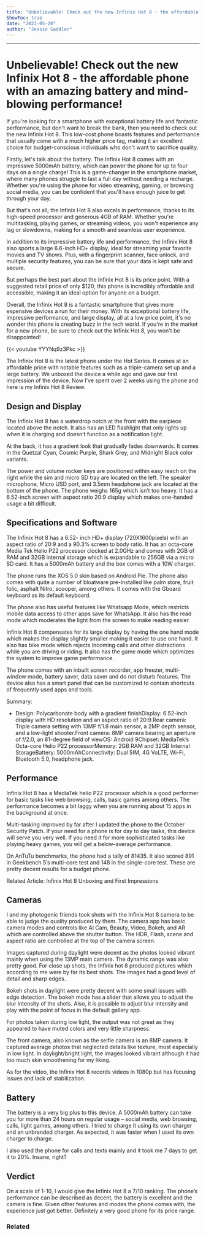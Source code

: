 ```yaml
---
title: "Unbelievable! Check out the new Infinix Hot 8 - the affordable phone with an amazing battery and mind-blowing performance!"
ShowToc: true 
date: "2023-05-20"
author: "Jessie Saddler"
---
```

*****
# Unbelievable! Check out the new Infinix Hot 8 - the affordable phone with an amazing battery and mind-blowing performance!

If you're looking for a smartphone with exceptional battery life and fantastic performance, but don't want to break the bank, then you need to check out the new Infinix Hot 8. This low-cost phone boasts features and performance that usually come with a much higher price tag, making it an excellent choice for budget-conscious individuals who don't want to sacrifice quality.

Firstly, let's talk about the battery. The Infinix Hot 8 comes with an impressive 5000mAh battery, which can power the phone for up to four days on a single charge! This is a game-changer in the smartphone market, where many phones struggle to last a full day without needing a recharge. Whether you're using the phone for video streaming, gaming, or browsing social media, you can be confident that you'll have enough juice to get through your day.

But that's not all; the Infinix Hot 8 also excels in performance, thanks to its high-speed processor and generous 4GB of RAM. Whether you're multitasking, playing games, or streaming videos, you won't experience any lag or slowdowns, making for a smooth and seamless user experience.

In addition to its impressive battery life and performance, the Infinix Hot 8 also sports a large 6.6-inch HD+ display, ideal for streaming your favorite movies and TV shows. Plus, with a fingerprint scanner, face unlock, and multiple security features, you can be sure that your data is kept safe and secure.

But perhaps the best part about the Infinix Hot 8 is its price point. With a suggested retail price of only $120, this phone is incredibly affordable and accessible, making it an ideal option for anyone on a budget.

Overall, the Infinix Hot 8 is a fantastic smartphone that gives more expensive devices a run for their money. With its exceptional battery life, impressive performance, and large display, all at a low price point, it's no wonder this phone is creating buzz in the tech world. If you're in the market for a new phone, be sure to check out the Infinix Hot 8, you won't be disappointed!

{{< youtube YYYNq9z3Pkc >}} 



The Infinix Hot 8 is the latest phone under the Hot Series. It comes at an affordable price with notable features such as a triple-camera set up and a large battery. We unboxed the device a while ago and gave our first impression of the device. Now I’ve spent over 2 weeks using the phone and here is my Infinix Hot 8 Review.
 
## Design and Display
 
The Infinix Hot 8 has a waterdrop notch at the front with the earpiece located above the notch. It also has an LED flashlight that only lights up when it is charging and doesn’t function as a notification light. 
 
At the back, it has a gradient look that gradually fades downwards. It comes in the Quetzal Cyan, Cosmic Purple, Shark Grey, and Midnight Black color variants.
 
The power and volume rocker keys are positioned within easy reach on the right while the sim and micro SD tray are located on the left. The speaker microphone, Micro USD port, and 3.5mm headphone jack are located at the bottom of the phone. The phone weighs 165g which isn’t too heavy. It has a 6.52-inch screen with aspect ratio 20:9 display which makes one-handed usage a bit difficult.
 
## Specifications and Software
 
The Infinix Hot 8 has a 6.52- inch HD+ display (720X1600pixels) with an aspect ratio of 20:9 and a 90.3% screen to body ratio. It has an octa-core Media Tek Helio P22 processor clocked at 2.0GHz and comes with 2GB of RAM and 32GB internal storage which is expandable to 256GB via a micro SD card. It has a 5000mAh battery and the box comes with a 10W charger.
 
The phone runs the XOS 5.0 skin based on Android Pie. The phone also comes with quite a number of bloatware pre-installed like palm store, fruit folic, asphalt Nitro, scooper, among others.  It comes with the Gboard keyboard as its default keyboard.
 
The phone also has useful features like Whatsapp Mode, which restricts mobile data access to other apps save for WhatsApp. It also has the read mode which moderates the light from the screen to make reading easier.
 
Infinix Hot 8 compensates for its large display by having the one hand mode which makes the display slightly smaller making it easier to use one hand. It also has bike mode which rejects incoming calls and other distractions while you are driving or riding. It also has the game mode which optimizes the system to improve game performance.
 
The phone comes with an inbuilt screen recorder, app freezer, multi-window mode, battery saver, data saver and do not disturb features. The device also has a smart panel that can be customized to contain shortcuts of frequently used apps and tools.
 
Summary:
 
- Design: Polycarbonate body with a gradient finishDisplay: 6.52-inch display with HD resolution and an aspect ratio of 20:9.Rear camera: Triple camera setting with 13MP f/1.8 main sensor, a 2MP depth sensor, and a low-light shooter.Front camera: 8MP camera bearing an aperture of f/2.0, an 81-degree field of viewOS: Android 9Chipset: MediaTek’s Octa-core Helio P22 processorMemory: 2GB RAM and 32GB Internal StorageBattery: 5000mAhConnectivity: Dual SIM, 4G VoLTE, Wi-Fi, Bluetooth 5.0, headphone jack.

 
## Performance
 
Infinix Hot 8 has a MediaTek helio P22 processor which is a good performer for basic tasks like web browsing, calls, basic games among others. The performance becomes a bit laggy when you are running about 15 apps in the background at once.
 
Multi-tasking improved by far after I updated the phone to the October Security Patch. If your need for a phone is for day to day tasks, this device will serve you very well. If you need it for more sophisticated tasks like playing heavy games, you will get a below-average performance.
 
On AnTuTu benchmarks, the phone had a tally of 81435. It also scored 891 in Geekbench 5’s multi-core test and 148 in the single-core test. These are pretty decent results for a budget phone.
 
Related Article: Infinix Hot 8 Unboxing and First Impressions
 
## Cameras
 
I and my photogenic friends took shots with the Infinix Hot 8 camera to be able to judge the quality produced by them. The camera app has basic camera modes and controls like AI Cam, Beauty, Video, Bokeh, and AR which are controlled above the shutter button. The HDR, Flash, scene and aspect ratio are controlled at the top of the camera screen. 
 
Images captured during daylight were decent as the photos looked vibrant mainly when using the 13MP main camera. The dynamic range was also pretty good. For close up shots, the Infinix hot 8 produced pictures which according to me were by far its best shots. The images had a good level of detail and sharp edges.
 
Bokeh shots in daylight were pretty decent with some small issues with edge detection. The bokeh mode has a slider that allows you to adjust the blur intensity of the shots. Also, it is possible to adjust blur intensity and play with the point of focus in the default gallery app.
 
For photos taken during low light, the output was not great as they appeared to have muted colors and very little sharpness.
 
The front camera, also known as the selfie camera is an 8MP camera. It captured average photos that neglected details like texture, most especially in low light. In daylight/bright light, the images looked vibrant although it had too much skin smoothening for my liking. 
 
As for the video, the Infinix Hot 8 records videos in 1080p but has focusing issues and lack of stabilization.
 
## Battery
 
The battery is a very big plus to this device. A 5000mAh battery can take you for more than 24 hours on regular usage – social media, web browsing, calls, light games, among others. I tried to charge it using its own charger and an unbranded charger. As expected, it was faster when I used its own charger to charge.
 
I also used the phone for calls and texts mainly and it took me 7 days to get it to 20%. Insane, right?
 
## Verdict
 
On a scale of 1-10, I would give the Infinix Hot 8 a 7/10 ranking. The phone’s performance can be described as decent, the battery is excellent and the camera is fine. Given other features and modes the phone comes with, the experience just got better. Definitely a very good phone for its price range.
 
### Related



